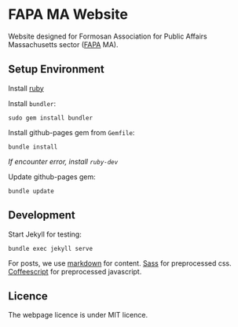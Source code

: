 FAPA MA Website
===============

Website designed for Formosan Association for Public Affairs Massachusetts sector ([FAPA](http://www.fapa.org/) MA).




Setup Environment
-----------------

Install [ruby](https://www.ruby-lang.org/en/downloads/)

Install `bundler`:

    sudo gem install bundler

Install github-pages gem from `Gemfile`:

    bundle install

*If encounter error, install `ruby-dev`*

Update github-pages gem:

    bundle update


Development
-----------

Start Jekyll for testing:

    bundle exec jekyll serve

For posts, we use [markdown][1] for content. [Sass][2] for preprocessed css. [Coffeescript][3] for preprocessed javascript.



[1]: http://daringfireball.net/projects/markdown/syntax
[2]: http://sass-lang.com/
[3]: http://coffeescript.org/

Licence
-------

The webpage licence is under MIT licence.
